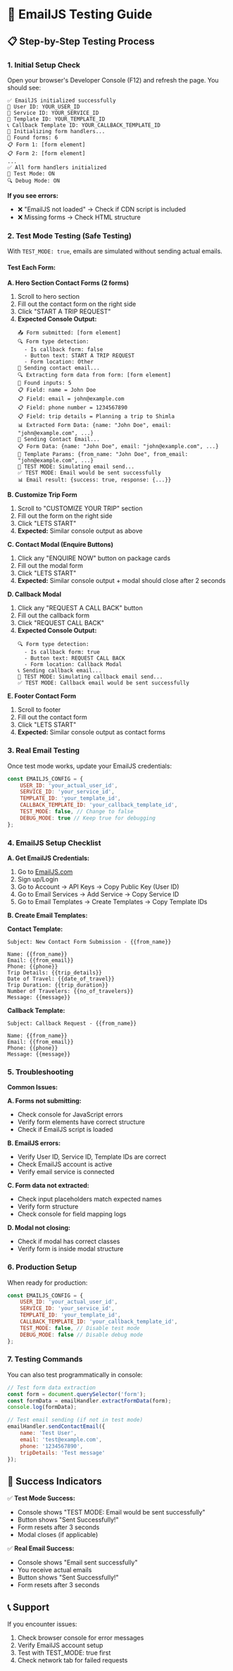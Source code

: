 # 🧪 EmailJS Testing Guide

## 📋 Step-by-Step Testing Process

### 1. **Initial Setup Check**
Open your browser's Developer Console (F12) and refresh the page. You should see:

```
✅ EmailJS initialized successfully
📧 User ID: YOUR_USER_ID
🔧 Service ID: YOUR_SERVICE_ID
📝 Template ID: YOUR_TEMPLATE_ID
📞 Callback Template ID: YOUR_CALLBACK_TEMPLATE_ID
🚀 Initializing form handlers...
📝 Found forms: 6
📋 Form 1: [form element]
📋 Form 2: [form element]
...
✅ All form handlers initialized
🧪 Test Mode: ON
🔍 Debug Mode: ON
```

**If you see errors:**
- ❌ "EmailJS not loaded" → Check if CDN script is included
- ❌ Missing forms → Check HTML structure

### 2. **Test Mode Testing (Safe Testing)**

With `TEST_MODE: true`, emails are simulated without sending actual emails.

#### **Test Each Form:**

**A. Hero Section Contact Forms (2 forms)**
1. Scroll to hero section
2. Fill out the contact form on the right side
3. Click "START A TRIP REQUEST"
4. **Expected Console Output:**
   ```
   📤 Form submitted: [form element]
   🔍 Form type detection:
     - Is callback form: false
     - Button text: START A TRIP REQUEST
     - Form location: Other
   📧 Sending contact email...
   🔍 Extracting form data from form: [form element]
   📝 Found inputs: 5
   📋 Field: name = John Doe
   📋 Field: email = john@example.com
   📋 Field: phone number = 1234567890
   📋 Field: trip details = Planning a trip to Shimla
   📊 Extracted Form Data: {name: "John Doe", email: "john@example.com", ...}
   📧 Sending Contact Email...
   📋 Form Data: {name: "John Doe", email: "john@example.com", ...}
   📝 Template Params: {from_name: "John Doe", from_email: "john@example.com", ...}
   🧪 TEST MODE: Simulating email send...
   ✅ TEST MODE: Email would be sent successfully
   📊 Email result: {success: true, response: {...}}
   ```

**B. Customize Trip Form**
1. Scroll to "CUSTOMIZE YOUR TRIP" section
2. Fill out the form on the right side
3. Click "LETS START"
4. **Expected:** Similar console output as above

**C. Contact Modal (Enquire Buttons)**
1. Click any "ENQUIRE NOW" button on package cards
2. Fill out the modal form
3. Click "LETS START"
4. **Expected:** Similar console output + modal should close after 2 seconds

**D. Callback Modal**
1. Click any "REQUEST A CALL BACK" button
2. Fill out the callback form
3. Click "REQUEST CALL BACK"
4. **Expected Console Output:**
   ```
   🔍 Form type detection:
     - Is callback form: true
     - Button text: REQUEST CALL BACK
     - Form location: Callback Modal
   📞 Sending callback email...
   🧪 TEST MODE: Simulating callback email send...
   ✅ TEST MODE: Callback email would be sent successfully
   ```

**E. Footer Contact Form**
1. Scroll to footer
2. Fill out the contact form
3. Click "LETS START"
4. **Expected:** Similar console output as contact forms

### 3. **Real Email Testing**

Once test mode works, update your EmailJS credentials:

```javascript
const EMAILJS_CONFIG = {
    USER_ID: 'your_actual_user_id',
    SERVICE_ID: 'your_service_id',
    TEMPLATE_ID: 'your_template_id',
    CALLBACK_TEMPLATE_ID: 'your_callback_template_id',
    TEST_MODE: false, // Change to false
    DEBUG_MODE: true // Keep true for debugging
};
```

### 4. **EmailJS Setup Checklist**

**A. Get EmailJS Credentials:**
1. Go to [EmailJS.com](https://www.emailjs.com/)
2. Sign up/Login
3. Go to Account → API Keys → Copy Public Key (User ID)
4. Go to Email Services → Add Service → Copy Service ID
5. Go to Email Templates → Create Templates → Copy Template IDs

**B. Create Email Templates:**

**Contact Template:**
```
Subject: New Contact Form Submission - {{from_name}}

Name: {{from_name}}
Email: {{from_email}}
Phone: {{phone}}
Trip Details: {{trip_details}}
Date of Travel: {{date_of_travel}}
Trip Duration: {{trip_duration}}
Number of Travelers: {{no_of_travelers}}
Message: {{message}}
```

**Callback Template:**
```
Subject: Callback Request - {{from_name}}

Name: {{from_name}}
Email: {{from_email}}
Phone: {{phone}}
Message: {{message}}
```

### 5. **Troubleshooting**

**Common Issues:**

**A. Forms not submitting:**
- Check console for JavaScript errors
- Verify form elements have correct structure
- Check if EmailJS script is loaded

**B. EmailJS errors:**
- Verify User ID, Service ID, Template IDs are correct
- Check EmailJS account is active
- Verify email service is connected

**C. Form data not extracted:**
- Check input placeholders match expected names
- Verify form structure
- Check console for field mapping logs

**D. Modal not closing:**
- Check if modal has correct classes
- Verify form is inside modal structure

### 6. **Production Setup**

When ready for production:

```javascript
const EMAILJS_CONFIG = {
    USER_ID: 'your_actual_user_id',
    SERVICE_ID: 'your_service_id',
    TEMPLATE_ID: 'your_template_id',
    CALLBACK_TEMPLATE_ID: 'your_callback_template_id',
    TEST_MODE: false, // Disable test mode
    DEBUG_MODE: false // Disable debug mode
};
```

### 7. **Testing Commands**

You can also test programmatically in console:

```javascript
// Test form data extraction
const form = document.querySelector('form');
const formData = emailHandler.extractFormData(form);
console.log(formData);

// Test email sending (if not in test mode)
emailHandler.sendContactEmail({
    name: 'Test User',
    email: 'test@example.com',
    phone: '1234567890',
    tripDetails: 'Test message'
});
```

## 🎯 Success Indicators

✅ **Test Mode Success:**
- Console shows "TEST MODE: Email would be sent successfully"
- Button shows "Sent Successfully!" 
- Form resets after 3 seconds
- Modal closes (if applicable)

✅ **Real Email Success:**
- Console shows "Email sent successfully"
- You receive actual emails
- Button shows "Sent Successfully!"
- Form resets after 3 seconds

## 📞 Support

If you encounter issues:
1. Check browser console for error messages
2. Verify EmailJS account setup
3. Test with TEST_MODE: true first
4. Check network tab for failed requests
